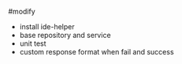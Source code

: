 #modify
- install ide-helper
- base repository and service
- unit test
- custom response format when fail and success

